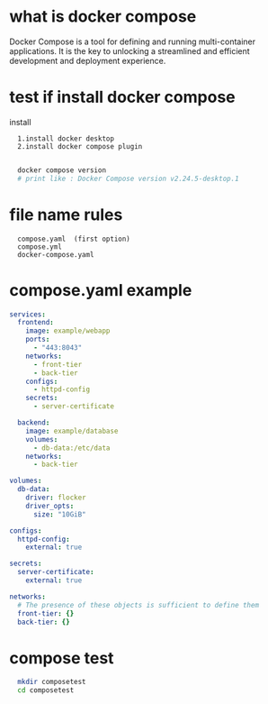 # what is docker compose

Docker Compose is a tool for defining and running multi-container applications. It is the key to unlocking a streamlined and efficient development and deployment experience.

# test if install docker compose

install

```
  1.install docker desktop
  2.install docker compose plugin


```

```bash
  docker compose version
  # print like : Docker Compose version v2.24.5-desktop.1
```

# file name rules

```
  compose.yaml  (first option)
  compose.yml
  docker-compose.yaml
```

# compose.yaml example

```yaml
services:
  frontend:
    image: example/webapp
    ports:
      - "443:8043"
    networks:
      - front-tier
      - back-tier
    configs:
      - httpd-config
    secrets:
      - server-certificate

  backend:
    image: example/database
    volumes:
      - db-data:/etc/data
    networks:
      - back-tier

volumes:
  db-data:
    driver: flocker
    driver_opts:
      size: "10GiB"

configs:
  httpd-config:
    external: true

secrets:
  server-certificate:
    external: true

networks:
  # The presence of these objects is sufficient to define them
  front-tier: {}
  back-tier: {}
```

# compose test

```sh
  mkdir composetest
  cd composetest

```

